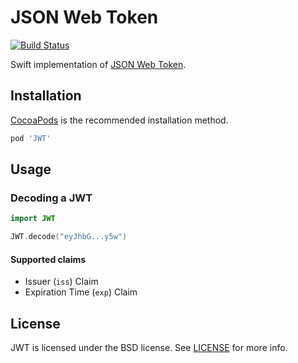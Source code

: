 # JSON Web Token

[![Build Status](http://img.shields.io/travis/kylef/JWT.swift/master.svg?style=flat)](https://travis-ci.org/kylef/JWT.swift)

Swift implementation of [JSON Web Token](https://tools.ietf.org/html/draft-ietf-oauth-json-web-token-32).

## Installation

[CocoaPods](http://cocoapods.org/) is the recommended installation method.

```ruby
pod 'JWT'
```

## Usage

### Decoding a JWT

```swift
import JWT

JWT.decode("eyJhbG...y5w")
```

#### Supported claims

- Issuer (`iss`) Claim
- Expiration Time (`exp`) Claim

## License

JWT is licensed under the BSD license. See [LICENSE](LICENSE) for more info.

